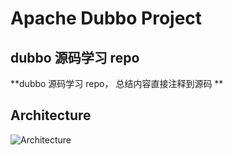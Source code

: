 # Apache Dubbo Project



##  dubbo 源码学习 repo

**dubbo 源码学习 repo， 总结内容直接注释到源码 **



## Architecture

![Architecture](http://dubbo.apache.org/img/architecture.png)




